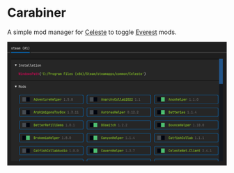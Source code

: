 # Carabiner

A simple mod manager for [Celeste](https://www.celestegame.com/) to toggle [Everest](https://everestapi.github.io/) mods.

![Demo screenshot](assets/screenshot.png)

